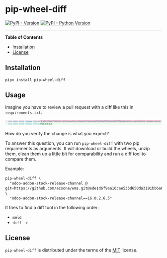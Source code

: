 # pip-wheel-diff

[![PyPI - Version](https://img.shields.io/pypi/v/pip-wheel-diff.svg)](https://pypi.org/project/pip-wheel-diff)
[![PyPI - Python Version](https://img.shields.io/pypi/pyversions/pip-wheel-diff.svg)](https://pypi.org/project/pip-wheel-diff)

-----

**Table of Contents**

- [Installation](#installation)
- [License](#license)

## Installation

```console
pipx install pip-wheel-diff
```

## Usage

Imagine you have to review a pull request with a diff like this in `requirements.txt`.

![A diff in requirements.txt](docs/diff.png)

How do you verify the change is what you expect?

To answer this question, you can run `pip-wheel-diff` with two pip requirements as
arguments. It will download or build the wheels, unzip them, clean them up a little bit
for comparability and run a diff tool to compare them.

Example:

```console
pip-wheel-diff \
  "odoo-addon-stock-release-channel @ git+https://github.com/acsone/wms.git@ede1d6f9aa16cae535d650da3191bb6a6d86f793#subdirectory=setup/stock_release_channel" \
  "odoo-addon-stock-release-channel==16.0.2.6.5"
```

It tries to find a diff tool in the following order:
- `meld`
- `diff -r`

## License

`pip-wheel-diff` is distributed under the terms of the [MIT](https://spdx.org/licenses/MIT.html) license.
